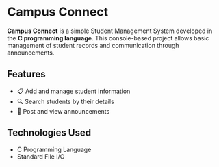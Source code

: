 # Campus Connect

**Campus Connect** is a simple Student Management System developed in the **C programming language**. This console-based project allows basic management of student records and communication through announcements.

## Features

- 📋 Add and manage student information  
- 🔍 Search students by their details  
- 📢 Post and view announcements  

## Technologies Used

- C Programming Language
- Standard File I/O

